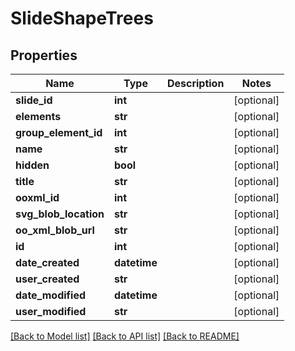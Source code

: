 # SlideShapeTrees

## Properties
Name | Type | Description | Notes
------------ | ------------- | ------------- | -------------
**slide_id** | **int** |  | [optional] 
**elements** | **str** |  | [optional] 
**group_element_id** | **int** |  | [optional] 
**name** | **str** |  | [optional] 
**hidden** | **bool** |  | [optional] 
**title** | **str** |  | [optional] 
**ooxml_id** | **int** |  | [optional] 
**svg_blob_location** | **str** |  | [optional] 
**oo_xml_blob_url** | **str** |  | [optional] 
**id** | **int** |  | [optional] 
**date_created** | **datetime** |  | [optional] 
**user_created** | **str** |  | [optional] 
**date_modified** | **datetime** |  | [optional] 
**user_modified** | **str** |  | [optional] 

[[Back to Model list]](../README.md#documentation-for-models) [[Back to API list]](../README.md#documentation-for-api-endpoints) [[Back to README]](../README.md)


